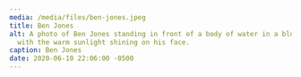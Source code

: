 ```yaml
---
media: /media/files/ben-jones.jpeg
title: Ben Jones
alt: A photo of Ben Jones standing in front of a body of water in a blue shirt,
  with the warm sunlight shining on his face.
caption: Ben Jones
date: 2020-06-10 22:06:00 -0500
---
```

